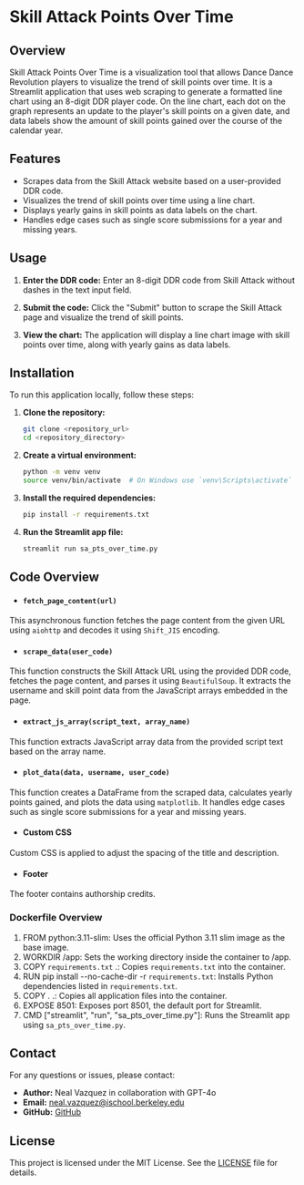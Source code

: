 # Skill Attack Points Over Time

## Overview
Skill Attack Points Over Time is a visualization tool that allows Dance Dance Revolution players to visualize the trend of skill points over time. It is a Streamlit application that uses web scraping to generate a formatted line chart using an 8-digit DDR player code. On the line chart, each dot on the graph represents an update to the player's skill points on a given date, and data labels show the amount of skill points gained over the course of the calendar year.


## Features
- Scrapes data from the Skill Attack website based on a user-provided DDR code.
- Visualizes the trend of skill points over time using a line chart.
- Displays yearly gains in skill points as data labels on the chart.
- Handles edge cases such as single score submissions for a year and missing years.


## Usage

1. **Enter the DDR code:** Enter an 8-digit DDR code from Skill Attack without dashes in the text input field.

2. **Submit the code:** Click the "Submit" button to scrape the Skill Attack page and visualize the trend of skill points.

3. **View the chart:** The application will display a line chart image with skill points over time, along with yearly gains as data labels.


## Installation
To run this application locally, follow these steps:

1. **Clone the repository:**
   ```bash
   git clone <repository_url>
   cd <repository_directory>
   ```

2. **Create a virtual environment:**
   ```bash
   python -m venv venv
   source venv/bin/activate  # On Windows use `venv\Scripts\activate`
   ```

3. **Install the required dependencies:**
   ```bash
   pip install -r requirements.txt
   ```

4. **Run the Streamlit app file:**
   ```bash
   streamlit run sa_pts_over_time.py
   ```


## Code Overview

- #### `fetch_page_content(url)`
This asynchronous function fetches the page content from the given URL using `aiohttp` and decodes it using `Shift_JIS` encoding.<br>


- #### `scrape_data(user_code)`
This function constructs the Skill Attack URL using the provided DDR code, fetches the page content, and parses it using `BeautifulSoup`. It extracts the username and skill point data from the JavaScript arrays embedded in the page.<br>


- #### `extract_js_array(script_text, array_name)`
This function extracts JavaScript array data from the provided script text based on the array name.<br>


- #### `plot_data(data, username, user_code)`
This function creates a DataFrame from the scraped data, calculates yearly points gained, and plots the data using `matplotlib`. It handles edge cases such as single score submissions for a year and missing years.<br>


- #### Custom CSS
Custom CSS is applied to adjust the spacing of the title and description.<br>


- #### Footer
The footer contains authorship credits.<br>


### Dockerfile Overview

1. FROM python:3.11-slim: Uses the official Python 3.11 slim image as the base image.
2. WORKDIR /app: Sets the working directory inside the container to /app.
3. COPY `requirements.txt` .: Copies `requirements.txt` into the container.
4. RUN pip install --no-cache-dir -r `requirements.txt`: Installs Python dependencies listed in `requirements.txt`.
5. COPY . .: Copies all application files into the container.
6. EXPOSE 8501: Exposes port 8501, the default port for Streamlit.
7. CMD ["streamlit", "run", "sa_pts_over_time.py"]: Runs the Streamlit app using `sa_pts_over_time.py`.


## Contact

For any questions or issues, please contact:

- **Author:** Neal Vazquez in collaboration with GPT-4o
- **Email:** [neal.vazquez@ischool.berkeley.edu](mailto:neal.vazquez@ischool.berkeley.edu)
- **GitHub:** [GitHub](https://github.com/neal-vazquez/)

## License

This project is licensed under the MIT License. See the [LICENSE](LICENSE) file for details.
